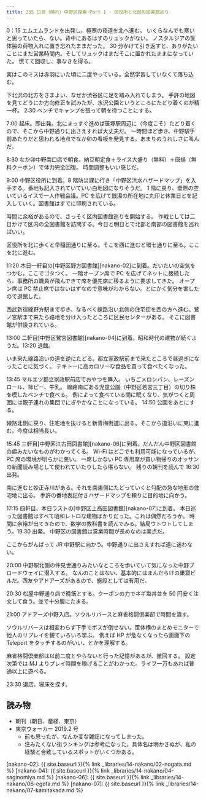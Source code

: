 ```yaml
---
title: 235 日目（晴れ）中野区探索 Part 1 - 区役所と北部の図書館巡り
---
```


0：15 エムエムランドを出発し、極寒の夜道を北へ進む。
いくらなんでも寒いと思っていたら、ない。背中にあるはずのリュックがない。
ノスタルジアの筐体脇の荷物入れに置き忘れたままだった。
30 分かけて引き返すと、ありがたいことにまだ営業時間内。そしてリュックはまだそこに置かれたままになっていた。
慌てて回収し、事なきを得る。

実はこのミスは赤羽にいた頃に二度やっている。全然学習していなくて落ち込む。

下北沢の北方をさまよい、なぜか渋谷区に足を踏み入れてしまう。
手許の地図を見てどうにか方向修正を試みたが、水沢公園というところにたどり着くのが精一杯。
2:30 ベンチでキャンプを張って朝を待つことにする。

7:00 起床。即出発。北にまっすぐ進めば笹塚駅周辺に（今度こそ）たどり着くので、そこから中野通りに出さえすれば大丈夫だ。
一時間ほど歩き、中野駅手前あたりだと思われる地点でなか卯の看板を発見する。あまりのうれしさに叫んだ。

8:30 なか卯中野南口店で朝食。納豆朝定食＋ライス大盛り（無料）＋唐揚（無料クーポン）で体力完全回復。
時間調整もいい感じだ。

9:00 中野区役所に到着。8 階防災課に行き「中野区洪水ハザードマップ」を入手する。番地も記入されていていい白地図になりそうだ。
1 階に戻り、壁際の空いているイスで一人作戦会議。PC を広げて銭湯の所在地に丸印と休業日とを記入していく。図書館はすでに印刷されている。

時間に余裕があるので、さっそく区内図書館巡りを開始する。
作戦としては二日かけて区内の全図書館を訪問する。今日と明日とで北部と南部の図書館を巡ればいい。

区役所を北に歩くと早稲田通りに至る。そこを西に進むと環七通りに至る。ここを北に進む。

11:20 本日一軒目の[中野区野方図書館][nakano-02]に到着。だいたいの空気をつかむ。ここでゴタつく。
一階オープン席で PC を広げてネットに接続したら、事務所の職員が飛んできて席を優先席に移るように要求してきた。
オープン席は PC 禁止席ではないはずなので意味がわからない。とにかく気分を害したので退館した。

西武新宿線野方駅まで歩き、なるべく線路沿い北側の住宅街を西の方へ進む。鷺ノ宮駅まで来たら路地を分け入ったところに区民センターがある。
そこに図書館が併設されている。

13:00 二軒目[中野区鷺宮図書館][nakano-04]に到着。昭和時代の建物が続くようだ。13:20 退館。

いま来た線路沿いの道を逆にたどる。都立家政駅前まで来たところで昼過ぎになったことに気づく。
テキトーに高カロリーな食品を買って食べたくなった。

13:45 マルエツ都立家政駅前店でおやつを購入。
いちごメロンパン、レーズンロール、柿ピー、牛乳。
線路南にある児童公園（中野区若宮三丁目）の切り株を模したベンチで食べる。
例によって食べている間に眠くなり、気がつくと周囲には親子連れの集団でにぎやかなことになっている。
14:50 公園をあとにする。

線路北側に戻り、住宅地を抜けると新青梅街道に出る。そこから道沿いに東に進む。今度は相当長い。

15:45 三軒目[中野区江古田図書館][nakano-06]に到着。だんだん中野区図書館の癖みたいなものがわかってくる。
Wi-Fi はどこでも利用可能になっているが、PC 席の環境が明らかに悪い。
一席しかない PC 専用席が買い物帰りのオッサンの新聞読み場として使われていたりしたら堪らない。
残りの朝刊を読んで 16:30 出発。

南に進むと妙正寺川がある。それを南東側にたどっていくと勾配の急な地形の住宅地に出る。
手許の番地表記付きハザードマップを頼りに目的地に向かう。

17:15 四軒目、本日ラストの[中野区上高田図書館][nakano-07]に到着。
本日巡った図書館はすべて昭和レトロな建物ばかりだった。これは偶然だろうか。
時間に余裕が出てきたので、数学の教科書を読んでみる。結局ウトウトしてしまう。19:30 出発。
中野区の図書館は営業時間が長めなのは美点だ。

ここからがんばって JR 中野駅に向かう。中野通りに出さえすれば道に迷わない。

20:00 中野駅北側の仲見世通りみたいなところを歩いていて気になった中野ブロードウェイに潜入する。
なんのことはない、基本的にはまんだらけの巣窟ビルだ。西友やアドアーズがあるので、施設としては有用だ。

20:30 松屋中野通り店で晩飯とする。クーポンの力でネギ塩丼並を 50 円安く注文して食う。並で十分腹にたまる。

21:00 アドアーズ中野入店。ソウルリバースと麻雀格闘倶楽部で時間を潰す。

ソウルリバースは相変わらず下手でボスが倒せない。筐体横のまとめモニターで他人のリプレイを観ていろいろ学ぶ。
例えば HP が危なくなったら画面下の Teleport をタッチするのがいい、とかを理解する。

麻雀格闘倶楽部は以前二度とやらないと行った記憶があるが、撤回する。
設定次第では MJ よりプレイ時間を稼げることがわかった。ライフ一万もあれば普通以上に遊べる。

23:30 退店。寝床を探す。

## 読み物

* 朝刊（朝日、産経、東京）
* 東京ウォーカー 2019.2 号
  * 前も思ったが、なんか変な雑誌になってしまった。
  * 住みたくない街ランキングは参考になった。具体名は明かさぬが、私の経験と合致しているスポットがいくつかある。

[nakano-02]: {{ site.baseurl }}{% link _libraries/14-nakano/02-nogata.md %}
[nakano-04]: {{ site.baseurl }}{% link _libraries/14-nakano/04-saginomiya.md %}
[nakano-06]: {{ site.baseurl }}{% link _libraries/14-nakano/06-egota.md %}
[nakano-07]: {{ site.baseurl }}{% link _libraries/14-nakano/07-kamitakada.md %}
